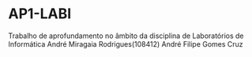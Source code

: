 # AP1-LABI
Trabalho de aprofundamento no âmbito da disciplina de Laboratórios de Informática 
André Miragaia Rodrigues(108412)
André Filipe Gomes Cruz